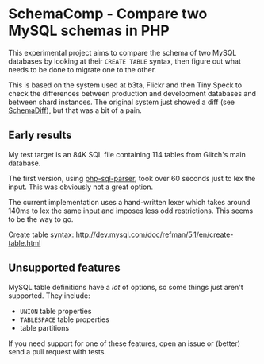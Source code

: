 # SchemaComp - Compare two MySQL schemas in PHP

This experimental project aims to compare the schema of two MySQL databases by looking at 
their `CREATE TABLE` syntax, then figure out what needs to be done to migrate one to the 
other.

This is based on the system used at b3ta, Flickr and then Tiny Speck to check the differences
between production and development databases and between shard instances. The original system 
just showed a diff (see [SchemaDiff](https://github.com/iamcal/SchemaDiff)), but that was a bit
of a pain.


## Early results

My test target is an 84K SQL file containing 114 tables from Glitch's main database.

The first version, using [php-sql-parser](http://code.google.com/p/php-sql-parser/), took over 60
seconds just to lex the input. This was obviously not a great option.

The current implementation uses a hand-written lexer which takes around 140ms to lex the same
input and imposes less odd restrictions. This seems to be the way to go.

Create table syntax: http://dev.mysql.com/doc/refman/5.1/en/create-table.html


## Unsupported features

MySQL table definitions have a *lot* of options, so some things just aren't supported. They include:

* `UNION` table properties
* `TABLESPACE` table properties
* table partitions

If you need support for one of these features, open an issue or (better) send a pull request with tests.
